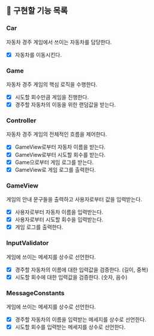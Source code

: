 ## 📝 구현할 기능 목록

### Car
자동차 경주 게임에서 쓰이는 자동차를 담당한다.
- [x] 자동차를 이동시킨다.

### Game
자동차 경주 게임의 핵심 로직을 수행한다.
- [x] 시도할 회수만큼 게임을 진행한다.
- [x] 경주할 자동차의 이동을 위한 랜덤값을 받는다.

### Controller
자동차 경주 게임의 전체적인 흐름을 제어한다.
- [x] GameView로부터 자동차 이름을 받는다.
- [x] GameView로부터 시도할 회수를 받는다.
- [x] Game으로부터 게임 로그를 받는다.
- [x] GameView로 게임 로그를 출력한다.

### GameView
게임의 안내 문구들을 출력하고 사용자로부터 값을 입력받는다.
- [x] 사용자로부터 자동차 이름을 입력받는다.
- [x] 사용자로부터 시도할 회수을 입력받는다.
- [x] 게임 로그를 출력한다.

### InputValidator
게임에 쓰이는 메세지를 상수로 선언한다.
- [x] 경주할 자동차의 이름에 대한 입력값을 검증한다. (길이, 중복)
- [x] 시도할 회수에 대한 입력값을 검증한다. (숫자, 음수)

### MessageConstants
게임에 쓰이는 메세지를 상수로 선언한다.
- [x] 경주할 자동차의 이름을 입력받는 메세지를 상수로 선언한다.
- [x] 시도할 회수를 입력받는 메세지를 상수로 선언한다.